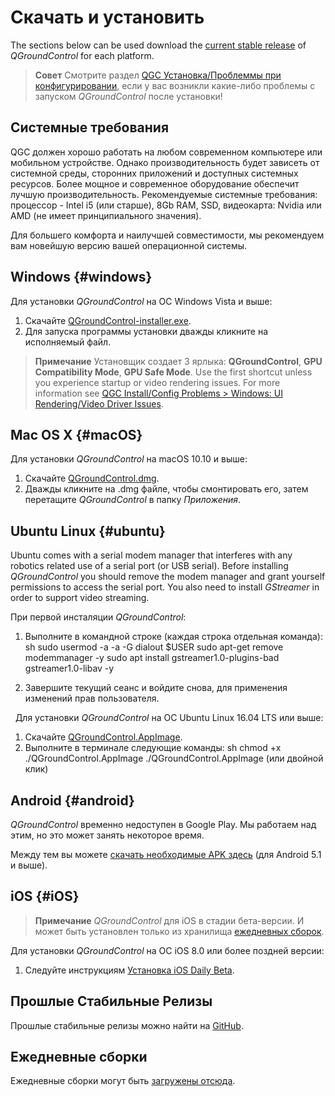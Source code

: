 # Скачать и установить

The sections below can be used download the [current stable release](../releases/release_notes.md) of *QGroundControl* for each platform.

> **Совет** Смотрите раздел [QGC Установка/Проблеммы при конфигурировании](../Support/troubleshooting_qgc.md), если у вас возникли какие-либо проблемы с запуском *QGroundControl* после установки!

## Системные требования

QGC должен хорошо работать на любом современном компьютере или мобильном устройстве. Однако производительность будет зависеть от системной среды, сторонних приложений и доступных системных ресурсов. Более мощное и современное оборудование обеспечит лучшую производительность. Рекомендуемые системные требования: процессор - Intel i5 (или старше), 8Gb RAM, SSD, видеокарта: Nvidia или AMD (не имеет принципиального значения).

Для большего комфорта и наилучшей совместимости, мы рекомендуем вам новейшую версию вашей операционной системы.

## Windows {#windows}

Для установки *QGroundControl* на ОС Windows Vista и выше:

1. Скачайте [QGroundControl-installer.exe](https://s3-us-west-2.amazonaws.com/qgroundcontrol/latest/QGroundControl-installer.exe).
2. Для запуска программы установки дважды кликните на исполняемый файл.

> **Примечание** Установщик создает 3 ярлыка: **QGroundControl**, **GPU Compatibility Mode**, **GPU Safe Mode**. Use the first shortcut unless you experience startup or video rendering issues. For more information see [QGC Install/Config Problems > Windows: UI Rendering/Video Driver Issues](../Support/troubleshooting_qgc.md#opengl_troubleshooting).

## Mac OS X {#macOS}

Для установки *QGroundControl* на macOS 10.10 и выше:

1. Скачайте [QGroundControl.dmg](https://s3-us-west-2.amazonaws.com/qgroundcontrol/latest/QGroundControl.dmg).
2. Дважды кликните на .dmg файле, чтобы смонтировать его, затем перетащите *QGroundControl* в папку *Приложения*.

## Ubuntu Linux {#ubuntu}

Ubuntu comes with a serial modem manager that interferes with any robotics related use of a serial port (or USB serial). Before installing *QGroundControl* you should remove the modem manager and grant yourself permissions to access the serial port. You also need to install *GStreamer* in order to support video streaming.

При первой инсталяции *QGroundControl*:

1. Выполните в командной строке (каждая строка отдельная команда): 
        sh
        sudo usermod -a -a -G dialout $USER
        sudo apt-get remove modemmanager -y
        sudo apt install gstreamer1.0-plugins-bad gstreamer1.0-libav -y

2. Завершите текущий сеанс и войдите снова, для применения изменений прав пользователя.

&nbsp; Для установки *QGroundControl* на ОС Ubuntu Linux 16.04 LTS или выше:

1. Скачайте [QGroundControl.AppImage](https://s3-us-west-2.amazonaws.com/qgroundcontrol/latest/QGroundControl.AppImage).
2. Выполните в терминале следующие команды: 
        sh
        chmod +x ./QGroundControl.AppImage
        ./QGroundControl.AppImage (или двойной клик)

## Android {#android}

*QGroundControl* временно недоступен в Google Play. Мы работаем над этим, но это может занять некоторое время.

Между тем вы можете [скачать необходимые APK здесь](https://qgroundcontrol.s3-us-west-2.amazonaws.com/latest/QGroundControl.apk) (для Android 5.1 и выше).

## iOS {#iOS}

> **Примечание** *QGroundControl* для iOS в стадии бета-версии. И может быть установлен только из хранилища [ежедневных сборок](../releases/daily_builds.md).

Для установки *QGroundControl* на ОС iOS 8.0 или более поздней версии:

1. Следуйте инструкциям [Установка iOS Daily Beta](../releases/daily_builds.md).

## Прошлые Стабильные Релизы

Прошлые стабильные релизы можно найти на <a href="https://github.com/mavlink/qgroundcontrol/releases/" target="_blank">GitHub</a>.

## Ежедневные сборки

Ежедневные сборки могут быть [загружены отсюда](../releases/daily_builds.md).